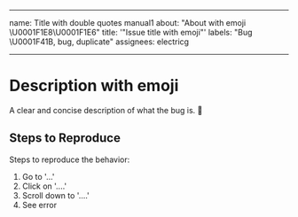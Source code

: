 
---
name: Title with double quotes manual1
about: "About with emoji \U0001F1E8\U0001F1E6"
title: '"Issue title with emoji"'
labels: "Bug \U0001F41B, bug, duplicate"
assignees: electricg

---

# Description with emoji
A clear and concise description of what the bug is.
🤔
## Steps to Reproduce
Steps to reproduce the behavior:
1. Go to '...'
2. Click on '....'
3. Scroll down to '....'
4. See error
